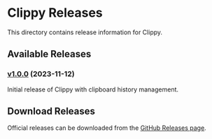 # Clippy Releases

This directory contains release information for Clippy.

## Available Releases

### [v1.0.0](./v1.0.0/RELEASE-v1.0.0.md) (2023-11-12)
Initial release of Clippy with clipboard history management.

## Download Releases

Official releases can be downloaded from the [GitHub Releases page](https://github.com/Jnani-Smart/Clippy/releases). 